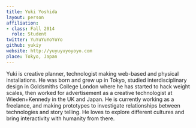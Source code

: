 ```yaml
---
title: Yuki Yoshida
layout: person
affiliation:
- class: Fall 2014
  role: Student
twitter: YuYuYuYoYoYo
github: yukiy
website: http://yuyuyuyoyoyo.com
place: Tokyo, Japan
---
```

Yuki is creative planner, technologist making web-based and physical installations. He was born and grew up in Tokyo, studied interdisciplinary design in Goldsmiths College London where he has started to hack weight scales, then worked for advertisement as a creative technologist at Wieden+Kennedy in the UK and Japan. He is currently working as a freelance, and making prototypes to investigate relationships between technologies and story telling. He loves to explore different cultures and bring interactivity with humanity from there.